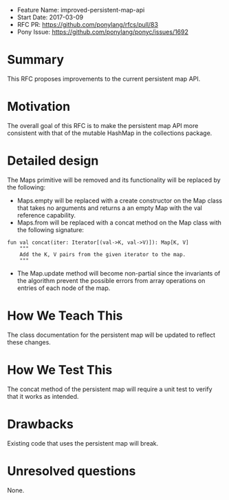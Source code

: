 - Feature Name: improved-persistent-map-api
- Start Date: 2017-03-09
- RFC PR: https://github.com/ponylang/rfcs/pull/83
- Pony Issue: https://github.com/ponylang/ponyc/issues/1692

# Summary

This RFC proposes improvements to the current persistent map API.

# Motivation

The overall goal of this RFC is to make the persistent map API more consistent with that of the mutable HashMap in the collections package.

# Detailed design

The Maps primitive will be removed and its functionality will be replaced by the following:

- Maps.empty will be replaced with a create constructor on the Map class that takes no arguments and returns a an empty Map with the val reference capability.
- Maps.from will be replaced with a concat method on the Map class with the following signature:
```pony
fun val concat(iter: Iterator[(val->K, val->V)]): Map[K, V]
	"""
    Add the K, V pairs from the given iterator to the map.
    """
```
- The Map.update method will become non-partial since the invariants of the algorithm prevent the possible errors from array operations on entries of each node of the map.

# How We Teach This

The class documentation for the persistent map will be updated to reflect these changes.

# How We Test This

The concat method of the persistent map will require a unit test to verify that it works as intended.

# Drawbacks

Existing code that uses the persistent map will break.

# Unresolved questions

None.
